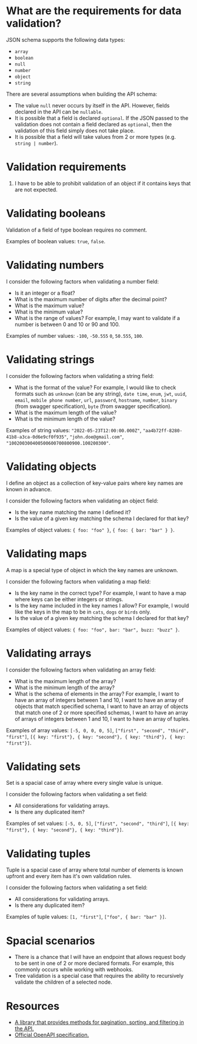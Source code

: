 # What are the requirements for data validation?

JSON schema supports the following data types:

- `array`
- `boolean`
- `null`
- `number`
- `object`
- `string`

There are several assumptions when building the API schema:

- The value `null` never occurs by itself in the API. However, fields declared in the API can be `nullable`.
- It is possible that a field is declared `optional`. If the JSON passed to the validation does not contain a field declared as `optional`, then the validation of this field simply does not take place.
- It is possible that a field will take values from 2 or more types (e.g. `string | number`).

# Validation requirements

1. I have to be able to prohibit validation of an object if it contains keys that are not expected.

# Validating booleans

Validation of a field of type boolean requires no comment.

Examples of boolean values: `true`, `false`.

# Validating numbers

I consider the following factors when validating a number field:

- Is it an integer or a float?
- What is the maximum number of digits after the decimal point?
- What is the maximum value?
- What is the minimum value?
- What is the range of values? For example, I may want to validate if a number is between 0 and 10 or 90 and 100.

Examples of number values: `-100`, `-50.555` `0`, `50.555`, `100`.

# Validating strings

I consider the following factors when validating a string field:

- What is the format of the value? For example, I would like to check formats such as `unknown` (can be any string), `date time`, `enum`, `jwt`, `uuid`, `email`, `mobile phone number`, `url`, `password`, `hostname`, `number`, `binary` (from swagger specification), `byte` (from swagger specification).
- What is the maximum length of the value?
- What is the minimum length of the value?

Examples of string values: `"2022-05-23T12:00:00.000Z"`, `"aa4b72ff-8280-41b8-a3ca-0d6e9cf0f935"`, `"john.doe@gmail.com"`, `"100200300400500600700800900.100200300"`.

# Validating objects

I define an object as a collection of key-value pairs where key names are known in advance.

I consider the following factors when validating an object field:

- Is the key name matching the name I defined it?
- Is the value of a given key matching the schema I declared for that key?

Examples of object values: `{ foo: "foo" }`, `{ foo: { bar: "bar" } }`.

# Validating maps

A map is a special type of object in which the key names are unknown.

I consider the following factors when validating a map field:

- Is the key name in the correct type? For example, I want to have a map where keys can be either integers or strings.
- Is the key name included in the key names I allow? For example, I would like the keys in the map to be in `cats`, `dogs` or `birds` only.
- Is the value of a given key matching the schema I declared for that key?

Examples of object values: `{ foo: "foo", bar: "bar", buzz: "buzz" }`.

# Validating arrays

I consider the following factors when validating an array field:

- What is the maximum length of the array?
- What is the minimum length of the array?
- What is the schema of elements in the array? For example, I want to have an array of integers between 1 and 10, I want to have an array of objects that match specified schema, I want to have an array of objects that match one of 2 or more specified schemas, I want to have an array of arrays of integers between 1 and 10, I want to have an array of tuples.

Examples of array values: `[-5, 0, 0, 0, 5]`, `["first", "second", "third", "first"]`, `[{ key: "first"}, { key: "second"}, { key: "third"}, { key: "first"}]`.

# Validating sets

Set is a spacial case of array where every single value is unique.

I consider the following factors when validating a set field:

- All considerations for validating arrays.
- Is there any duplicated item?

Examples of set values: `[-5, 0, 5]`, `["first", "second", "third"]`, `[{ key: "first"}, { key: "second"}, { key: "third"}]`.

# Validating tuples

Tuple is a spacial case of array where total number of elements is known upfront and every item has it's own validation rules.

I consider the following factors when validating a set field:

- All considerations for validating arrays.
- Is there any duplicated item?

Examples of tuple values: `[1, "first"]`, `["foo", { bar: "bar" }]`.

# Spacial scenarios

- There is a chance that I will have an endpoint that allows request body to be sent in one of 2 or more declared formats. For example, this commonly occurs while working with webhooks.
- Tree validation is a special case that requires the ability to recursively validate the children of a selected node.

# Resources

- [A library that provides methods for pagination, sorting, and filtering in the API.](https://www.npmjs.com/package/nestjs-paginate)
- [Official OpenAPI specification.](https://swagger.io/specification/)
